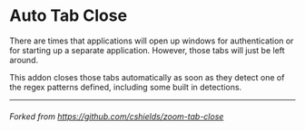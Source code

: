 # Auto Tab Close

There are times that applications will open up windows for authentication or for starting up a separate application. However, those tabs will just be left around.

This addon closes those tabs automatically as soon as they detect one of the regex patterns defined, including some built in detections.

---

###### Forked from https://github.com/cshields/zoom-tab-close

